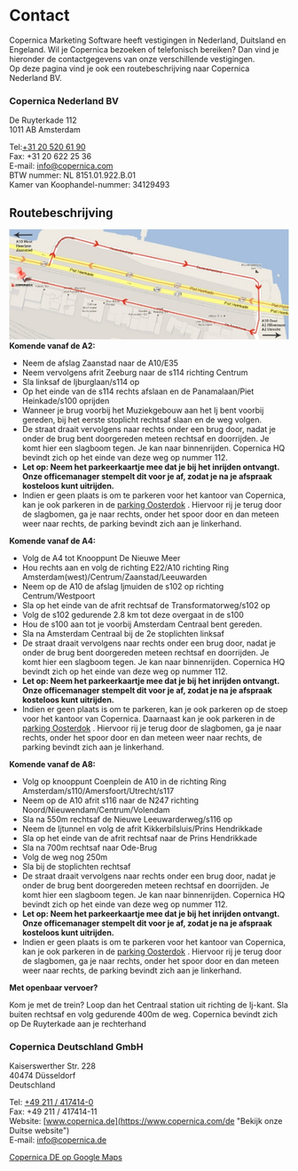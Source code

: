 # Contact

Copernica Marketing Software heeft vestigingen in Nederland, Duitsland
en Engeland. Wil je Copernica bezoeken of telefonisch bereiken? Dan vind
je hieronder de contactgegevens van onze verschillende vestigingen.\
 Op deze pagina vind je ook een routebeschrijving naar Copernica
Nederland BV.

### Copernica Nederland BV

De Ruyterkade 112\
 1011 AB Amsterdam

Tel:[+31 20 520 61 90](tel:0031-205-206-190) \
 Fax: +31 20 622 25 36 \
 E-mail: [info@copernica.com](mailto:info@copernica.com "Email ons") \
 BTW nummer: NL 8151.01.922.B.01 \
 Kamer van Koophandel-nummer: 34129493

Routebeschrijving
-----------------

![route naar Copernica](../images/copernica-route.jpg "Route naar hoofdkantoor Copernica")
**Komende vanaf de A2:**

-   Neem de afslag Zaanstad naar de A10/E35
-   Neem vervolgens afrit Zeeburg naar de s114 richting Centrum
-   Sla linksaf de Ijburglaan/s114 op
-   Op het einde van de s114 rechts afslaan en de Panamalaan/Piet
    Heinkade/s100 oprijden
-   Wanneer je brug voorbij het Muziekgebouw aan het Ij bent voorbij
    gereden, bij het eerste stoplicht rechtsaf slaan en de weg volgen.
-   De straat draait vervolgens naar rechts onder een brug door, nadat
    je onder de brug bent doorgereden meteen rechtsaf en doorrijden. Je
    komt hier een slagboom tegen. Je kan naar binnenrijden. Copernica HQ
    bevindt zich op het einde van deze weg op nummer 112.
-   **Let op: Neem het parkeerkaartje mee dat je bij het inrijden
    ontvangt. Onze officemanager stempelt dit voor je af, zodat je na je
    afspraak kosteloos kunt uitrijden.**
-   Indien er geen plaats is om te parkeren voor het kantoor van
    Copernica, kan je ook parkeren in de [parking
    Oosterdok](http://www.oosterdokparking.nl/) . Hiervoor rij je terug
    door de slagbomen, ga je naar rechts, onder het spoor door en dan
    meteen weer naar rechts, de parking bevindt zich aan je linkerhand.

**Komende vanaf de A4:**

-   Volg de A4 tot Knooppunt De Nieuwe Meer
-   Hou rechts aan en volg de richting E22/A10 richting Ring
    Amsterdam(west)/Centrum/Zaanstad/Leeuwarden
-   Neem op de A10 de afslag Ijmuiden de s102 op richting
    Centrum/Westpoort
-   Sla op het einde van de afrit rechtsaf de Transformatorweg/s102 op
-   Volg de s102 gedurende 2.8 km tot deze overgaat in de s100
-   Hou de s100 aan tot je voorbij Amsterdam Centraal bent gereden.
-   Sla na Amsterdam Centraal bij de 2e stoplichten linksaf
-   De straat draait vervolgens naar rechts onder een brug door, nadat
    je onder de brug bent doorgereden meteen rechtsaf en doorrijden. Je
    komt hier een slagboom tegen. Je kan naar binnenrijden. Copernica HQ
    bevindt zich op het einde van deze weg op nummer 112.
-   **Let op: Neem het parkeerkaartje mee dat je bij het inrijden
    ontvangt. Onze officemanager stempelt dit voor je af, zodat je na je
    afspraak kosteloos kunt uitrijden.**
-   Indien er geen plaats is om te parkeren, kan je ook parkeren op de
    stoep voor het kantoor van Copernica. Daarnaast kan je ook parkeren
    in de [parking Oosterdok](http://www.oosterdokparking.nl/) .
    Hiervoor rij je terug door de slagbomen, ga je naar rechts, onder
    het spoor door en dan meteen weer naar rechts, de parking bevindt
    zich aan je linkerhand.

**Komende vanaf de A8:**

-   Volg op knooppunt Coenplein de A10 in de richting Ring
    Amsterdam/s110/Amersfoort/Utrecht/s117
-   Neem op de A10 afrit s116 naar de N247 richting
    Noord/Nieuwendam/Centrum/Volendam
-   Sla na 550m rechtsaf de Nieuwe Leeuwarderweg/s116 op
-   Neem de Ijtunnel en volg de afrit Kikkerbilsluis/Prins Hendrikkade
-   Sla op het einde van de afrit rechtsaf naar de Prins Hendrikkade
-   Sla na 700m rechtsaf naar Ode-Brug
-   Volg de weg nog 250m
-   Sla bij de stoplichten rechtsaf
-   De straat draait vervolgens naar rechts onder een brug door, nadat
    je onder de brug bent doorgereden meteen rechtsaf en doorrijden. Je
    komt hier een slagboom tegen. Je kan naar binnenrijden. Copernica HQ
    bevindt zich op het einde van deze weg op nummer 112.
-   **Let op: Neem het parkeerkaartje mee dat je bij het inrijden
    ontvangt. Onze officemanager stempelt dit voor je af, zodat je na je
    afspraak kosteloos kunt uitrijden.**
-   Indien er geen plaats is om te parkeren voor het kantoor van
    Copernica, kan je ook parkeren in de [parking
    Oosterdok](http://www.oosterdokparking.nl/) . Hiervoor rij je terug
    door de slagbomen, ga je naar rechts, onder het spoor door en dan
    meteen weer naar rechts, de parking bevindt zich aan je linkerhand.

**Met openbaar vervoer?**

Kom je met de trein? Loop dan het Centraal station uit richting de
Ij-kant. Sla buiten rechtsaf en volg gedurende 400m de weg. Copernica
bevindt zich op De Ruyterkade aan je rechterhand

### Copernica Deutschland GmbH

Kaiserswerther Str. 228 \
 40474 Düsseldorf \
 Deutschland

Tel: [+49 211 / 417414-0](tel:0049-211-417-4140) \
 Fax: +49 211 / 417414-11 \
 Website: [www.copernica.de](https://www.copernica.com/de "Bekijk onze Duitse website") \
 E-mail: [info@copernica.de](mailto:info@copernica.de "E-mail onze Duitse collega's")

[Copernica DE op Google
Maps](https://maps.google.nl/maps?ie=UTF8&cid=8641035882841265648&q=Copernica+Deutschland+GmbH&gl=NL&hl=nl&t=m&iwloc=A&ll=51.249762,6.765&spn=0.006295,0.006295&source=embed "Grotere kaart weergeven")

